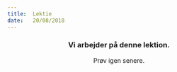 ```yaml
---
title:  Lektie
date:   20/08/2018
---
```


### <center>Vi arbejder på denne lektion.</center>
<center>Prøv igen senere.</center>